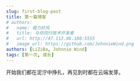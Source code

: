 ```yaml
---
slug: first-blog-post
title: 第一篇博客
# authors:
#   name: 借力好风
#   title: 与你同行技术开发者
#   url: http://47.113.86.188:5555
#   image_url: https://github.com/JohnnieWind.png
authors: [LiZiBa, Johnnie Wind]
tags: [第一次, 成长]
---
```


开始我们都在泥泞中挣扎，再见到时都在云端发芽。
